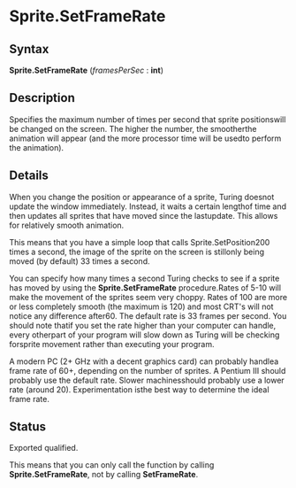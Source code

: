 
# Sprite.SetFrameRate

## Syntax
**Sprite.SetFrameRate** (_framesPerSec_ : **int**)

## Description
Specifies the maximum number of times per second that sprite positionswill be changed on the screen.  The higher the number, the smootherthe animation will appear (and the more processor time will be usedto perform the animation).

## Details
When you change the position or appearance of a sprite, Turing doesnot update the window immediately.  Instead, it waits a certain lengthof time and then updates all sprites that have moved since the lastupdate.  This allows for relatively smooth animation.

This means that you have a simple loop that calls Sprite.SetPosition200 times a second, the image of the sprite on the screen is stillonly being moved (by default) 33 times a second.

You can specify how many times a second Turing checks to see if a sprite has moved by using the **Sprite.SetFrameRate** procedure.Rates of 5-10 will make the movement of the sprites seem very choppy.  Rates of 100 are more or less completely smooth (the maximum is 120) and most CRT's will not notice any difference after60.  The default rate is 33 frames per second.  You should note thatif you set the rate higher than your computer can handle, every otherpart of your program will slow down as Turing will be checking forsprite movement rather than executing your program.

A modern PC (2+ GHz with a decent graphics card) can probably handlea frame rate of 60+, depending on the number of sprites.  A Pentium III should probably use the default rate.  Slower machinesshould probably use a lower rate (around 20).  Experimentation isthe best way to determine the ideal frame rate.


## Status
Exported qualified.

This means that you can only call the function by calling **Sprite.SetFrameRate**, not by calling **SetFrameRate**.

